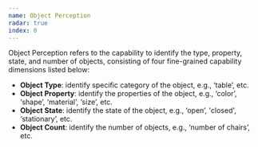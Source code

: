 ```yaml
---
name: Object Perception
radar: true
index: 0
---
```


Object Perception refers to the capability to identify the type, property, state, and number of objects, consisting of four fine-grained capability dimensions listed below:

- **Object Type**: identify specific category of the object, e.g., ‘table’, etc.
- **Object Property**: identify the properties of the object, e.g., ‘color’, ‘shape’, ‘material’, ‘size’, etc.
- **Object State**: identify the state of the object, e.g., ‘open’, 'closed', ‘stationary’, etc.
- **Object Count**: identify the number of objects, e.g., ‘number of chairs’, etc.
